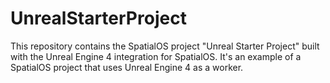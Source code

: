 # UnrealStarterProject
This repository contains the SpatialOS project "Unreal Starter Project" built with the Unreal Engine 4 integration for SpatialOS. It's an example of a SpatialOS project that uses Unreal Engine 4 as a worker.
